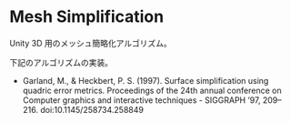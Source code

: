 Mesh Simplification
==
Unity 3D 用のメッシュ簡略化アルゴリズム。

下記のアルゴリズムの実装。

 * Garland, M., & Heckbert, P. S. (1997). Surface simplification using quadric error metrics. Proceedings of the 24th annual conference on Computer graphics and interactive techniques - SIGGRAPH  ’97, 209–216. doi:10.1145/258734.258849
